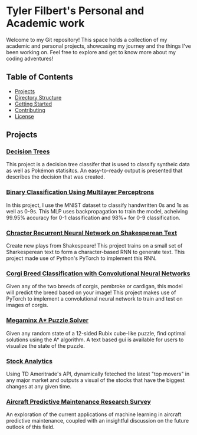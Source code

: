 ﻿# Tyler Filbert's Personal and Academic work

Welcome to my Git repository! This space holds a collection of my academic and personal projects, showcasing my journey and the things I've been working on. Feel free to explore and get to know more about my coding adventures!

## Table of Contents

- [Projects](#projects)
- [Directory Structure](#directory-structure)
- [Getting Started](#getting-started)
- [Contributing](#contributing)
- [License](#license)

## Projects

### [Decision Trees](Machine-Learning/DecisionTrees/)
This project is a decision tree classifer that is used to classify syntheic data as well as Pokémon statisitcs. An easy-to-ready output is presented that describes the decision that was created.

### [Binary Classification Using Multilayer Perceptrons](Machine-Learning/MultilayerPerceptrons/)
In this project, I use the MNIST dataset to classify handwritten 0s and 1s as well as 0-9s. This MLP uses backpropagation to train the model, acheiving 99.95% accuracy for 0-1 classification and 98%+ for 0-9 classification.

### [Chracter Recurrent Neural Network on Shakesperean Text](Machine-Learning/TextGenerationRNN/)
Create new plays from Shakespeare! This project trains on a small set of Sharkesperean text to form a character-based RNN to generate text. This project made use of Python's PyTorch to implement this RNN.

### [Corgi Breed Classification with Convolutional Neural Networks](Machine-Learning/ImageClassificationCNN/)
Given any of the two breeds of corgis, pembroke or cardigan, this model will predict the breed based on your image! This project makes use of PyTorch to implement a convolutional neural network to train and test on images of corgis.

### [Megaminx A* Puzzle Solver](Megaminx-Solver/)
Given any random state of a 12-sided Rubix cube-like puzzle, find optimal solutions using the A* algorithm. A text based gui is available for users to visualize the state of the puzzle.

### [Stock Analytics](stocks.py)
Using TD Ameritrade's API, dynamically feteched the latest "top movers" in any major market and outputs a visual of the stocks that have the biggest changes at any given time.

### [Aircraft Predictive Maintenance Research Survey](PredictiveMaintenanceSurvey.pdf)
An exploration of the current applications of machine learning in aircraft predictive maintenance, coupled with an insightful discussion on the future outlook of this field.
